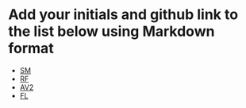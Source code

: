 # Add your initials and github link to the list below using Markdown format

- [SM](http://github.com/smccrindle)
- [RF](http://github.com/ifotn)
- [AV2](http://github.com/avcoder)
- [FL](http://github.com/felix-le)
